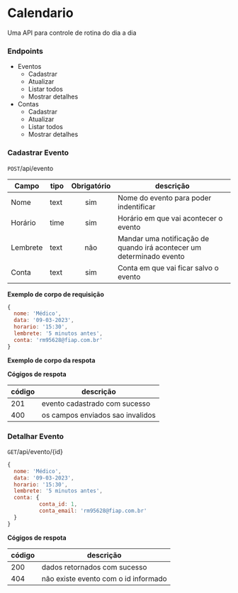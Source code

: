 # Calendario

Uma API para controle de rotina do dia a dia 

### Endpoints

- Eventos 
    - Cadastrar
    - Atualizar
    - Listar todos
    - Mostrar detalhes
- Contas
    - Cadastrar
    - Atualizar
    - Listar todos
    - Mostrar detalhes


### Cadastrar Evento
`POST`/api/evento

|Campo|tipo|Obrigatório|descrição
|------ |------|:-----------: |---------
|Nome|text|sim|Nome do evento para poder indentificar
|Horário| time | sim | Horário em que vai acontecer o evento
|Lembrete| text | não | Mandar uma notificação de quando irá acontecer um determinado evento
|Conta| text | sim | Conta em que vai ficar salvo o evento

**Exemplo de corpo de requisição**
```js
{
  nome: 'Médico',
  data: '09-03-2023',
  horario: '15:30',
  lembrete: '5 minutos antes',
  conta: 'rm95628@fiap.com.br'
}

```


**Exemplo de corpo da respota**

**Cógigos de respota**

|código| descrição
| - | -
|201 | evento cadastrado com sucesso
|400 | os campos enviados sao invalidos



### Detalhar Evento
`GET`/api/evento/{id}       
```js
{
  nome: 'Médico',
  data: '09-03-2023',
  horario: '15:30',
  lembrete: '5 minutos antes',
  conta: {
          conta_id: 1,
          conta_email: 'rm95628@fiap.com.br'
  }
}
```

**Cógigos de respota**

|código| descrição
| - | -
|200 | dados retornados com sucesso
|404 | não existe evento com o id informado










